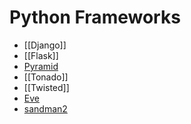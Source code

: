 # Python Frameworks

- [[Django]]
- [[Flask]]
- [Pyramid](https://github.com/Pylons/pyramid)
- [[Tonado]]
- [[Twisted]]
- [Eve](https://github.com/pyeve/eve)
- [sandman2](https://github.com/jeffknupp/sandman2)
